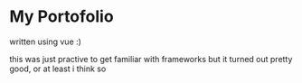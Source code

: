 # My Portofolio

written using vue :)

this was just practive to get familiar with frameworks but it turned out pretty good, or at least i think so
